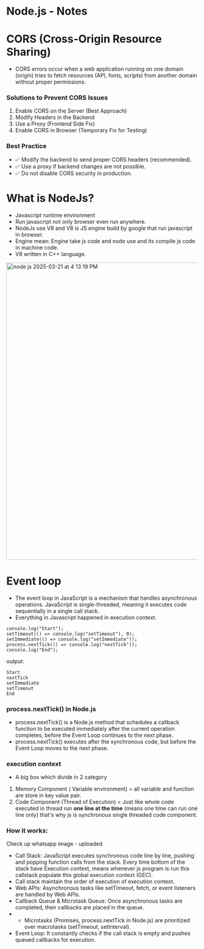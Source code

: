 # Node.js - Notes

# CORS (Cross-Origin Resource Sharing)
- CORS errors occur when a web application running on one domain (origin) tries to fetch resources (API, fonts, scripts) from another domain without proper permissions.
### Solutions to Prevent CORS Issues
1. Enable CORS on the Server (Best Approach)
2. Modify Headers in the Backend
3. Use a Proxy (Frontend Side Fix)
4. Enable CORS in Browser (Temporary Fix for Testing)

### Best Practice
- ✅ Modify the backend to send proper CORS headers (recommended).
- ✅ Use a proxy if backend changes are not possible.
- ✅ Do not disable CORS security in production.

# What is NodeJs?
- Javascript runtime environment
- Run javascript not only browser even run anywhere.
- NodeJs use V8 and V8 is JS engine build by google that run javascript in browser.
- Engine mean: Engine take js code and node use and its compile js code in machine code.
- V8 written in C++ language.
<img width="780" alt="node js 2025-03-21 at 4 13 19 PM" src="https://github.com/user-attachments/assets/1eb1f606-7e41-4680-85bf-1604b939a18c" />

# Event loop
- The event loop in JavaScript is a mechanism that handles asynchronous operations. JavaScript is single-threaded, meaning it executes code sequentially in a single call stack.
- Everything in Javascript happened in execution context.
```
console.log("Start");
setTimeout(() => console.log("setTimeout"), 0);
setImmediate(() => console.log("setImmediate"));
process.nextTick(() => console.log("nextTick"));
console.log("End");   
```
output:
```
Start
nextTick
setImmediate
setTimeout
End
```
### process.nextTick() in Node.js
- process.nextTick() is a Node.js method that schedules a callback function to be executed immediately after the current operation completes, before the Event Loop continues to the next phase.
- process.nextTick() executes after the synchronous code, but before the Event Loop moves to the next phase.

### execution context
- A big box which divide in 2 category
1. Memory Component ( Variable environment) = all variable and function are store in key value pair.
2. Code Component (Thread of Execution) = Just like whole code executed in thread run **one line at the time** (means one time can run one line only) that's why js is synchronous single threaded code component. 

### How it works:
Check up whatsapp image - uploaded
- Call Stack: JavaScript executes synchronous code line by line, pushing and popping function calls from the stack. Every time bottom of the stack have Execution context, means whenever js program is run this callstack populate this global execution context (GEC).
- Call stack maintain the order of execution of execution context.
- Web APIs: Asynchronous tasks like setTimeout, fetch, or event listeners are handled by Web APIs.
- Callback Queue & Microtask Queue: Once asynchronous tasks are completed, their callbacks are placed in the queue.
- - Microtasks (Promises, process.nextTick in Node.js) are prioritized over macrotasks (setTimeout, setInterval).
-  Event Loop: It constantly checks if the call stack is empty and pushes queued callbacks for execution.

# 
